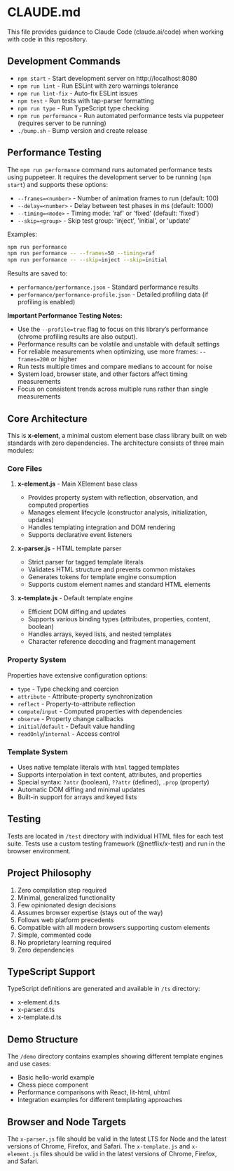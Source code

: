 # CLAUDE.md

This file provides guidance to Claude Code (claude.ai/code) when working with code in this repository.

## Development Commands

- `npm start` - Start development server on http://localhost:8080
- `npm run lint` - Run ESLint with zero warnings tolerance
- `npm run lint-fix` - Auto-fix ESLint issues
- `npm test` - Run tests with tap-parser formatting
- `npm run type` - Run TypeScript type checking
- `npm run performance` - Run automated performance tests via puppeteer (requires server to be running)
- `./bump.sh` - Bump version and create release

## Performance Testing

The `npm run performance` command runs automated performance tests using puppeteer. It requires the development server to be running (`npm start`) and supports these options:

- `--frames=<number>` - Number of animation frames to run (default: 100)
- `--delay=<number>` - Delay between test phases in ms (default: 1000) 
- `--timing=<mode>` - Timing mode: 'raf' or 'fixed' (default: 'fixed')
- `--skip=<group>` - Skip test group: 'inject', 'initial', or 'update'

Examples:
```bash
npm run performance
npm run performance -- --frames=50 --timing=raf
npm run performance -- --skip=inject --skip=initial
```

Results are saved to:
- `performance/performance.json` - Standard performance results
- `performance/performance-profile.json` - Detailed profiling data (if profiling is enabled)

**Important Performance Testing Notes:**
- Use the `--profile=true` flag to focus on this library’s performance (chrome profiling results are also output).
- Performance results can be volatile and unstable with default settings
- For reliable measurements when optimizing, use more frames: `--frames=200` or higher
- Run tests multiple times and compare medians to account for noise
- System load, browser state, and other factors affect timing measurements
- Focus on consistent trends across multiple runs rather than single measurements

## Core Architecture

This is **x-element**, a minimal custom element base class library built on web standards with zero dependencies. The architecture consists of three main modules:

### Core Files

1. **x-element.js** - Main XElement base class
   - Provides property system with reflection, observation, and computed properties
   - Manages element lifecycle (constructor analysis, initialization, updates)
   - Handles templating integration and DOM rendering
   - Supports declarative event listeners

2. **x-parser.js** - HTML template parser
   - Strict parser for tagged template literals
   - Validates HTML structure and prevents common mistakes
   - Generates tokens for template engine consumption
   - Supports custom element names and standard HTML elements

3. **x-template.js** - Default template engine
   - Efficient DOM diffing and updates
   - Supports various binding types (attributes, properties, content, boolean)
   - Handles arrays, keyed lists, and nested templates
   - Character reference decoding and fragment management

### Property System

Properties have extensive configuration options:
- `type` - Type checking and coercion
- `attribute` - Attribute-property synchronization
- `reflect` - Property-to-attribute reflection
- `compute`/`input` - Computed properties with dependencies
- `observe` - Property change callbacks
- `initial`/`default` - Default value handling
- `readOnly`/`internal` - Access control

### Template System

- Uses native template literals with `html` tagged templates
- Supports interpolation in text content, attributes, and properties
- Special syntax: `?attr` (boolean), `??attr` (defined), `.prop` (property)
- Automatic DOM diffing and minimal updates
- Built-in support for arrays and keyed lists

## Testing

Tests are located in `/test` directory with individual HTML files for each test suite. Tests use a custom testing framework (@netflix/x-test) and run in the browser environment.

## Project Philosophy

1. Zero compilation step required
2. Minimal, generalized functionality
3. Few opinionated design decisions
4. Assumes browser expertise (stays out of the way)
5. Follows web platform precedents
6. Compatible with all modern browsers supporting custom elements
7. Simple, commented code
8. No proprietary learning required
9. Zero dependencies

## TypeScript Support

TypeScript definitions are generated and available in `/ts` directory:
- x-element.d.ts
- x-parser.d.ts  
- x-template.d.ts

## Demo Structure

The `/demo` directory contains examples showing different template engines and use cases:
- Basic hello-world example
- Chess piece component
- Performance comparisons with React, lit-html, uhtml
- Integration examples for different templating approaches

## Browser and Node Targets

The `x-parser.js` file should be valid in the latest LTS for Node and the latest
versions of Chrome, Firefox, and Safari. The `x-template.js` and `x-element.js`
files should be valid in the latest versions of Chrome, Firefox, and Safari.
